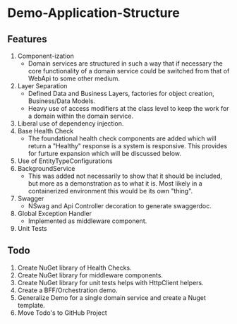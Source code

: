 # Demo-Application-Structure

## Features
 1.  Component-ization
     *  Domain services are structured in such a way that if necessary the core functionality of a domain service could be switched from that of WebApi to some other medium.
 2.  Layer Separation
     * Defined Data and Business Layers, factories for object creation, Business/Data Models.
     * Heavy use of access modifiers at the class level to keep the work for a domain within the domain service.
 3.  Liberal use of dependency injection.
 4.  Base Health Check
     * The foundational health check components are added which will return a "Healthy" response is a system is responsive.  This provides for furture expansion which will be discussed below.
 5.  Use of EntityTypeConfigurations
 6.  BackgroundService
     * This was added not necessarily to show that it should be included, but more as a demonstration as to what it is.  Most likely in a containerized environment this would be its own "thing".
 7.  Swagger
     * NSwag and Api Controller decoration to generate swaggerdoc.
 8.  Global Exception Handler
     * Implemented as middleware component.
 9.  Unit Tests

## Todo
 1. Create NuGet library of Health Checks.
 2. Create NuGet library for middleware components.
 3. Create NuGet library for unit tests helps with HttpClient helpers.
 4. Create a BFF/Orchestration demo.
 5. Generalize Demo for a single domain service and create a Nuget template.
 6. Move Todo's to GitHub Project
 
